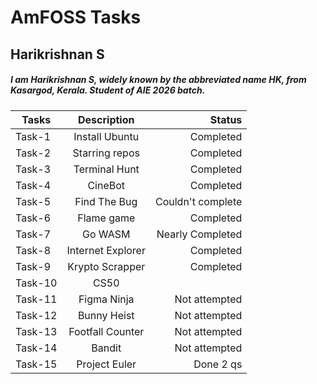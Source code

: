 # AmFOSS Tasks
## Harikrishnan S
##### I am Harikrishnan S, widely known by the abbreviated name HK, from Kasargod, Kerala. Student of AIE 2026 batch.

| Tasks         | Description           | Status             |
| ------------- |:---------------------:| ------------------:|
| Task-1        | Install Ubuntu        | Completed          |
| Task-2        | Starring repos        | Completed          |
| Task-3        | Terminal Hunt         | Completed          |
| Task-4        | CineBot               | Completed          | 
| Task-5        | Find The Bug          | Couldn't complete  | 
| Task-6        | Flame game            | Completed          |
| Task-7        | Go WASM               | Nearly Completed   |
| Task-8        | Internet Explorer     | Completed          |
| Task-9        | Krypto Scrapper       | Completed          |
| Task-10       | CS50                  |                    |
| Task-11       | Figma Ninja           | Not attempted      |
| Task-12       | Bunny Heist           | Not attempted      |
| Task-13       | Footfall Counter      | Not attempted      |
| Task-14       | Bandit                | Not attempted      |
| Task-15       | Project Euler         | Done 2 qs          |
